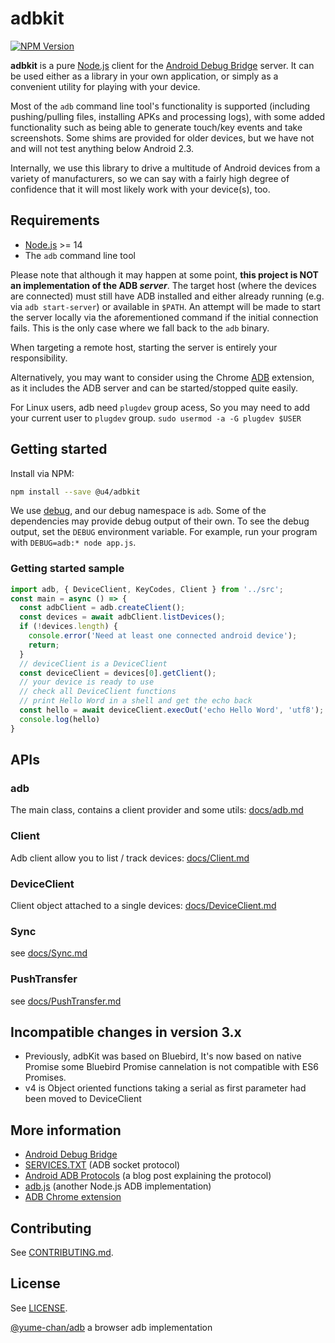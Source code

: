 # adbkit

[![NPM Version](https://img.shields.io/npm/v/@u4/adbkit.svg?style=flat)](https://www.npmjs.org/package/@u4/adbkit)

**adbkit** is a pure [Node.js][nodejs] client for the [Android Debug Bridge][adb-site] server. It can be used either as a library in your own application, or simply as a convenient utility for playing with your device.

Most of the `adb` command line tool's functionality is supported (including pushing/pulling files, installing APKs and processing logs), with some added functionality such as being able to generate touch/key events and take screenshots. Some shims are provided for older devices, but we have not and will not test anything below Android 2.3.

Internally, we use this library to drive a multitude of Android devices from a variety of manufacturers, so we can say with a fairly high degree of confidence that it will most likely work with your device(s), too.

## Requirements

*   [Node.js][nodejs] >= 14
*   The `adb` command line tool

Please note that although it may happen at some point, **this project is NOT an implementation of the ADB *server***. The target host (where the devices are connected) must still have ADB installed and either already running (e.g. via `adb start-server`) or available in `$PATH`. An attempt will be made to start the server locally via the aforementioned command if the initial connection fails. This is the only case where we fall back to the `adb` binary.

When targeting a remote host, starting the server is entirely your responsibility.

Alternatively, you may want to consider using the Chrome [ADB][chrome-adb] extension, as it includes the ADB server and can be started/stopped quite easily.

For Linux users, adb need `plugdev` group acess, So you may need to add your current user to `plugdev` group.
`sudo usermod -a -G plugdev $USER`

## Getting started

Install via NPM:

```bash
npm install --save @u4/adbkit
```

We use [debug][node-debug], and our debug namespace is `adb`. Some of the dependencies may provide debug output of their own. To see the debug output, set the `DEBUG` environment variable. For example, run your program with `DEBUG=adb:* node app.js`.

### Getting started sample

```typescript
import adb, { DeviceClient, KeyCodes, Client } from '../src';
const main = async () => {
  const adbClient = adb.createClient();
  const devices = await adbClient.listDevices();
  if (!devices.length) {
    console.error('Need at least one connected android device');
    return;
  }
  // deviceClient is a DeviceClient
  const deviceClient = devices[0].getClient();
  // your device is ready to use
  // check all DeviceClient functions
  // print Hello Word in a shell and get the echo back
  const hello = await deviceClient.execOut('echo Hello Word', 'utf8');
  console.log(hello)
}
```

## APIs

### adb

The main class, contains a client provider and some utils: [docs/adb.md](https://github.com/UrielCh/adbkit/blob/master/docs/adb.md)

### Client

Adb client allow you to list / track devices: [docs/Client.md](https://github.com/UrielCh/adbkit/blob/master/docs/Client.md)

### DeviceClient

Client object attached to a single devices: [docs/DeviceClient.md](https://github.com/UrielCh/adbkit/blob/master/docs/DeviceClient.md)

### Sync

see [docs/Sync.md](https://github.com/UrielCh/adbkit/blob/master/docs/Sync.md)

### PushTransfer

see [docs/PushTransfer.md](https://github.com/UrielCh/adbkit/blob/master/docs/PushTransfer.md)

## Incompatible changes in version 3.x

- Previously, adbKit was based on Bluebird, It's now based on native Promise some Bluebird Promise cannelation is not compatible with ES6 Promises.
- v4 is Object oriented functions taking a serial as first parameter had been moved to DeviceClient

## More information

*   [Android Debug Bridge][adb-site]
   *   [SERVICES.TXT][adb-services] (ADB socket protocol)
*   [Android ADB Protocols][adb-protocols] (a blog post explaining the protocol)
*   [adb.js][adb-js] (another Node.js ADB implementation)
*   [ADB Chrome extension][chrome-adb]

## Contributing

See [CONTRIBUTING.md](CONTRIBUTING.md).

## License

See [LICENSE](LICENSE).

[nodejs]: http://nodejs.org/

[npm]: https://npmjs.org/

[adb-js]: https://github.com/flier/adb.js

[adb-site]: http://developer.android.com/tools/help/adb.html

[adb-services]: https://github.com/android/platform_system_core/blob/master/adb/SERVICES.TXT

[adb-protocols]: http://blogs.kgsoft.co.uk/2013_03_15_prg.htm

[file_sync_service.h]: https://github.com/android/platform_system_core/blob/master/adb/file_sync_service.h

[chrome-adb]: https://chrome.google.com/webstore/detail/adb/dpngiggdglpdnjdoaefidgiigpemgage

[node-debug]: https://npmjs.org/package/debug

[net-connect]: http://nodejs.org/api/net.html#net_net_connect_options_connectionlistener

[node-events]: http://nodejs.org/api/events.html

[node-stream]: http://nodejs.org/api/stream.html

[node-buffer]: http://nodejs.org/api/buffer.html

[node-net]: http://nodejs.org/api/net.html

[node-fs]: http://nodejs.org/api/fs.html

[node-fs-stats]: http://nodejs.org/api/fs.html#fs_class_fs_stats

[adbkit-logcat]: https://npmjs.org/package/@u4/adbkit-logcat

[adbkit-monkey]: https://npmjs.org/package/@u4/adbkit-monkey

[@yume-chan/adb](https://www.npmjs.com/package/@yume-chan/adb) a browser adb implementation
